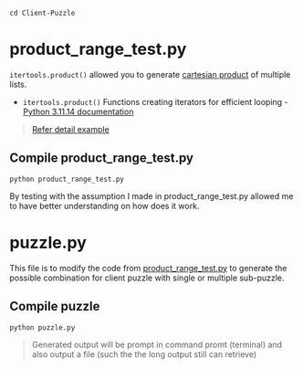 ```
cd Client-Puzzle
```

# product_range_test.py
`itertools.product()` allowed you to generate [cartesian product](https://en.wikipedia.org/wiki/Cartesian_product) of multiple lists.
- `itertools.product()` Functions creating iterators for efficient looping - [Python 3.11.14 documentation](https://docs.python.org/3/library/itertools.html#itertools.product)
> [Refer detail example](https://note.nkmk.me/en/python-itertools-product/)

## Compile product_range_test.py
```
python product_range_test.py
```
By testing with the assumption I made in product_range_test.py allowed me to have better understanding on how does it work.

# puzzle.py
This file is to modify the code from [product_range_test.py](#product_range_test.py) to generate the possible combination for client puzzle with single or multiple sub-puzzle.

## Compile puzzle
```
python puzzle.py
```
> Generated output will be prompt in command promt (terminal) and also output a file (such the the long output still can retrieve)
